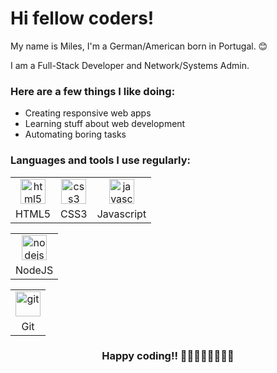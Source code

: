 # Hi fellow coders!

My name is Miles, I'm a German/American born in Portugal. 😊

I am a Full-Stack Developer and Network/Systems Admin.

### Here are a few things I like doing:

- Creating responsive web apps
- Learning stuff about web development
- Automating boring tasks

### Languages and tools I use regularly:


<table>
  <tr>
    <td align="center"><img src="https://cdn.jsdelivr.net/gh/devicons/devicon/icons/html5/html5-original.svg" alt="html5" width="40" height="40"/></td>
    <td align="center"><img src="https://cdn.jsdelivr.net/gh/devicons/devicon/icons/css3/css3-original.svg" alt="css3" width="40" height="40"/></td>
    <td align="center"><img src="https://cdn.jsdelivr.net/gh/devicons/devicon/icons/javascript/javascript-plain.svg" alt="javascript" width="40" height="40"/></td>
  </tr>
  <tr>
    <td align="center">HTML5</td>
    <td align="center">CSS3</td>
    <td align="center">Javascript</td>
  </tr>
</table>

<table>
  <tr>
    <td align="center"><img src="https://cdn.jsdelivr.net/gh/devicons/devicon/icons/nodejs/nodejs-original-wordmark.svg" alt="nodejs" width="40" height="40"/></td>
  </tr>
  <tr>
    <td align="center">NodeJS</td>
  </tr>
</table>

<table>
  <tr>
    <td align="center"><img src="https://cdn.jsdelivr.net/gh/devicons/devicon/icons/git/git-original.svg" alt="git" width="40" height="40"/></td>
  </tr>
  <tr>
    <td align="center">Git</td>
  </tr>
</table>

<div align="center"><h3>Happy coding!! 👨‍💻👩‍💻👨‍💻👩‍💻</h2></div>
